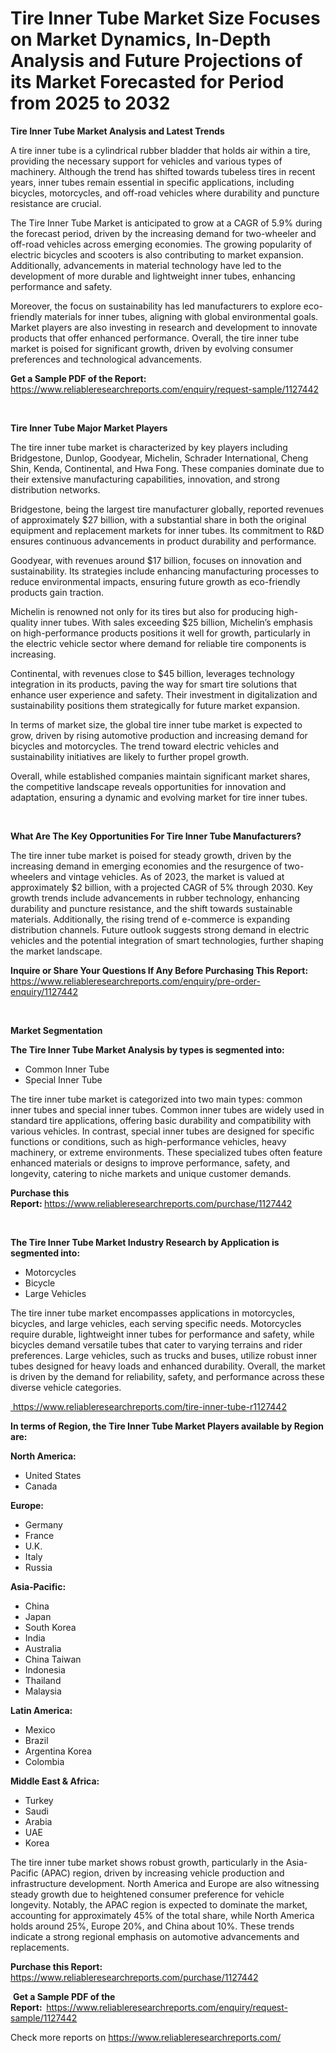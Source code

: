 <p><h1>Tire Inner Tube Market Size Focuses on Market Dynamics, In-Depth Analysis and Future Projections of its Market Forecasted for Period from 2025 to 2032</h1></p><p><strong>Tire Inner Tube Market Analysis and Latest Trends</strong></p>
<p><p>A tire inner tube is a cylindrical rubber bladder that holds air within a tire, providing the necessary support for vehicles and various types of machinery. Although the trend has shifted towards tubeless tires in recent years, inner tubes remain essential in specific applications, including bicycles, motorcycles, and off-road vehicles where durability and puncture resistance are crucial. </p><p>The Tire Inner Tube Market is anticipated to grow at a CAGR of 5.9% during the forecast period, driven by the increasing demand for two-wheeler and off-road vehicles across emerging economies. The growing popularity of electric bicycles and scooters is also contributing to market expansion. Additionally, advancements in material technology have led to the development of more durable and lightweight inner tubes, enhancing performance and safety. </p><p>Moreover, the focus on sustainability has led manufacturers to explore eco-friendly materials for inner tubes, aligning with global environmental goals. Market players are also investing in research and development to innovate products that offer enhanced performance. Overall, the tire inner tube market is poised for significant growth, driven by evolving consumer preferences and technological advancements.</p></p>
<p><strong>Get a Sample PDF of the Report:&nbsp;</strong> <a href="https://www.reliableresearchreports.com/enquiry/request-sample/1127442?utm_campaign=2219&utm_medium=2&utm_source=Github&utm_content=ia&utm_term=06032025&utm_id=tire-inner-tube">https://www.reliableresearchreports.com/enquiry/request-sample/1127442</a></p>
<p>&nbsp;</p>
<p><strong>Tire Inner Tube Major Market Players</strong></p>
<p><p>The tire inner tube market is characterized by key players including Bridgestone, Dunlop, Goodyear, Michelin, Schrader International, Cheng Shin, Kenda, Continental, and Hwa Fong. These companies dominate due to their extensive manufacturing capabilities, innovation, and strong distribution networks.</p><p>Bridgestone, being the largest tire manufacturer globally, reported revenues of approximately $27 billion, with a substantial share in both the original equipment and replacement markets for inner tubes. Its commitment to R&D ensures continuous advancements in product durability and performance.</p><p>Goodyear, with revenues around $17 billion, focuses on innovation and sustainability. Its strategies include enhancing manufacturing processes to reduce environmental impacts, ensuring future growth as eco-friendly products gain traction.</p><p>Michelin is renowned not only for its tires but also for producing high-quality inner tubes. With sales exceeding $25 billion, Michelin’s emphasis on high-performance products positions it well for growth, particularly in the electric vehicle sector where demand for reliable tire components is increasing.</p><p>Continental, with revenues close to $45 billion, leverages technology integration in its products, paving the way for smart tire solutions that enhance user experience and safety. Their investment in digitalization and sustainability positions them strategically for future market expansion.</p><p>In terms of market size, the global tire inner tube market is expected to grow, driven by rising automotive production and increasing demand for bicycles and motorcycles. The trend toward electric vehicles and sustainability initiatives are likely to further propel growth.</p><p>Overall, while established companies maintain significant market shares, the competitive landscape reveals opportunities for innovation and adaptation, ensuring a dynamic and evolving market for tire inner tubes.</p></p>
<p>&nbsp;</p>
<p><strong>What Are The Key Opportunities For Tire Inner Tube Manufacturers?</strong></p>
<p><p>The tire inner tube market is poised for steady growth, driven by the increasing demand in emerging economies and the resurgence of two-wheelers and vintage vehicles. As of 2023, the market is valued at approximately $2 billion, with a projected CAGR of 5% through 2030. Key growth trends include advancements in rubber technology, enhancing durability and puncture resistance, and the shift towards sustainable materials. Additionally, the rising trend of e-commerce is expanding distribution channels. Future outlook suggests strong demand in electric vehicles and the potential integration of smart technologies, further shaping the market landscape.</p></p>
<p><strong>Inquire or Share Your Questions If Any Before Purchasing This Report:</strong> <a href="https://www.reliableresearchreports.com/enquiry/pre-order-enquiry/1127442?utm_campaign=2219&utm_medium=2&utm_source=Github&utm_content=ia&utm_term=06032025&utm_id=tire-inner-tube">https://www.reliableresearchreports.com/enquiry/pre-order-enquiry/1127442</a></p>
<p>&nbsp;</p>
<p><strong>Market Segmentation</strong></p>
<p><strong>The Tire Inner Tube Market Analysis by types is segmented into:</strong></p>
<p><ul><li>Common Inner Tube</li><li>Special Inner Tube</li></ul></p>
<p><p>The tire inner tube market is categorized into two main types: common inner tubes and special inner tubes. Common inner tubes are widely used in standard tire applications, offering basic durability and compatibility with various vehicles. In contrast, special inner tubes are designed for specific functions or conditions, such as high-performance vehicles, heavy machinery, or extreme environments. These specialized tubes often feature enhanced materials or designs to improve performance, safety, and longevity, catering to niche markets and unique customer demands.</p></p>
<p><strong>Purchase this Report:&nbsp;</strong><a href="https://www.reliableresearchreports.com/purchase/1127442?utm_campaign=2219&utm_medium=2&utm_source=Github&utm_content=ia&utm_term=06032025&utm_id=tire-inner-tube">https://www.reliableresearchreports.com/purchase/1127442</a></p>
<p>&nbsp;</p>
<p><strong>The Tire Inner Tube Market Industry Research by Application is segmented into:</strong></p>
<p><ul><li>Motorcycles</li><li>Bicycle</li><li>Large Vehicles</li></ul></p>
<p><p>The tire inner tube market encompasses applications in motorcycles, bicycles, and large vehicles, each serving specific needs. Motorcycles require durable, lightweight inner tubes for performance and safety, while bicycles demand versatile tubes that cater to varying terrains and rider preferences. Large vehicles, such as trucks and buses, utilize robust inner tubes designed for heavy loads and enhanced durability. Overall, the market is driven by the demand for reliability, safety, and performance across these diverse vehicle categories.</p></p>
<p><a href="https://www.reliableresearchreports.com/tire-inner-tube-r1127442?utm_campaign=2219&utm_medium=2&utm_source=Github&utm_content=ia&utm_term=06032025&utm_id=tire-inner-tube">&nbsp;https://www.reliableresearchreports.com/tire-inner-tube-r1127442</a></p>
<p><strong>In terms of Region, the Tire Inner Tube Market Players available by Region are:</strong></p>
<p>
    <p> <strong> North America: </strong>
        <ul>
            <li>United States</li>
            <li>Canada</li>
        </ul>
        </p> 
    <p> <strong> Europe: </strong>
        <ul>
            <li>Germany</li>
            <li>France</li>
            <li>U.K.</li>
            <li>Italy</li>
            <li>Russia</li>
        </ul>
        </p> 
    <p> <strong> Asia-Pacific: </strong>
        <ul>
            <li>China</li>
            <li>Japan</li>
            <li>South Korea</li>
            <li>India</li>
            <li>Australia</li>
            <li>China Taiwan</li>
            <li>Indonesia</li>
            <li>Thailand</li>
            <li>Malaysia</li>
        </ul>
        </p> 
    <p> <strong> Latin America: </strong>
        <ul>
            <li>Mexico</li>
            <li>Brazil</li>
            <li>Argentina Korea</li>
            <li>Colombia</li>
        </ul>
        </p> 
    <p> <strong> Middle East & Africa: </strong>
        <ul>
            <li>Turkey</li>
            <li>Saudi</li>
            <li>Arabia</li>
            <li>UAE</li>
            <li>Korea</li>
        </ul>
    </p>
    </p>
<p><p>The tire inner tube market shows robust growth, particularly in the Asia-Pacific (APAC) region, driven by increasing vehicle production and infrastructure development. North America and Europe are also witnessing steady growth due to heightened consumer preference for vehicle longevity. Notably, the APAC region is expected to dominate the market, accounting for approximately 45% of the total share, while North America holds around 25%, Europe 20%, and China about 10%. These trends indicate a strong regional emphasis on automotive advancements and replacements.</p></p>
<p><strong>Purchase this Report: </strong><a href="https://www.reliableresearchreports.com/purchase/1127442?utm_campaign=2219&utm_medium=2&utm_source=Github&utm_content=ia&utm_term=06032025&utm_id=tire-inner-tube">https://www.reliableresearchreports.com/purchase/1127442</a></p>
<p>&nbsp;<strong>Get a Sample PDF of the Report:&nbsp;&nbsp;</strong><a href="https://www.reliableresearchreports.com/enquiry/request-sample/1127442?utm_campaign=2219&utm_medium=2&utm_source=Github&utm_content=ia&utm_term=06032025&utm_id=tire-inner-tube">https://www.reliableresearchreports.com/enquiry/request-sample/1127442</a></p>
<p><strong></strong></p>
<p>Check more reports on <a href="https://www.reliableresearchreports.com/?utm_campaign=2219&utm_medium=2&utm_source=Github&utm_content=ia&utm_term=06032025&utm_id=tire-inner-tube">https://www.reliableresearchreports.com/</a></p>